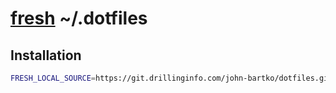 # [fresh](https://freshshell.com/) ~/.dotfiles

## Installation
``` sh
FRESH_LOCAL_SOURCE=https://git.drillinginfo.com/john-bartko/dotfiles.git bash -c "`curl -sL get.freshshell.com`"
```
